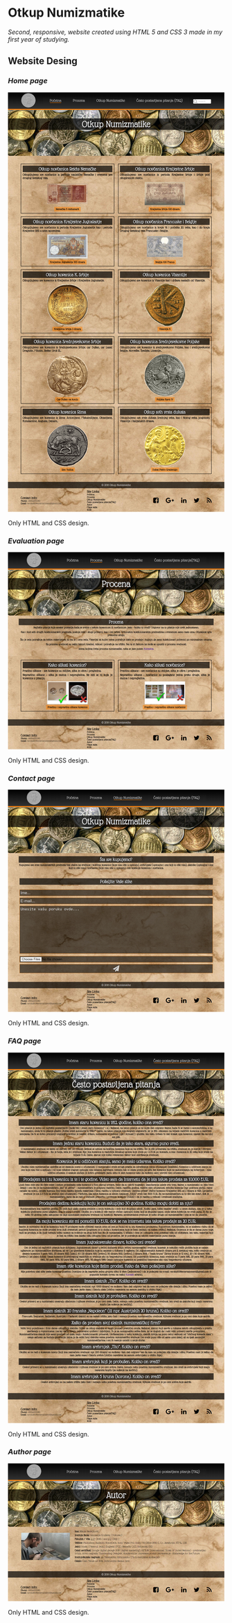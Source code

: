 # Otkup Numizmatike

*Second, responsive, website created using HTML 5 and CSS 3 made in my first year of studying.*


## Website Desing

### *Home page*
![Home Image](git-image/image1.png)

Only HTML and CSS design.

### *Evaluation page*
![Evaluation Image](git-image/image2.png)

Only HTML and CSS design.

### *Contact page*
![Contact Image](git-image/image3.png)

Only HTML and CSS design.

### *FAQ page*
![FAQ Image](git-image/image4.png)

Only HTML and CSS design.

### *Author page*
![Author Image](git-image/image5.png)

Only HTML and CSS design.